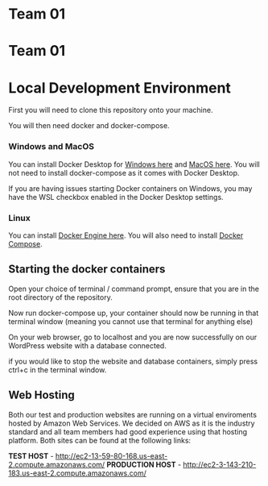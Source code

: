 # Team 01

# Team 01


# Local Development Environment

First you will need to clone this repository onto your machine.

You will then need docker and docker-compose.

### Windows and MacOS
You can install Docker Desktop for [Windows here](https://docs.docker.com/docker-for-windows/install/) and [MacOS here](https://docs.docker.com/docker-for-mac/install/). You will not need to install docker-compose as it comes with Docker Desktop.

If you are having issues starting Docker containers on Windows, you may have the WSL checkbox enabled in the Docker Desktop settings.
### Linux
You can install [Docker Engine here](https://docs.docker.com/engine/install/). You will also need to install [Docker Compose](https://docs.docker.com/compose/install/).

## Starting the docker containers

Open your choice of terminal / command prompt, ensure that you are in the root directory of the repository.

Now run docker-compose up, your container should now be running in that terminal window (meaning you cannot use that terminal for anything else)

On your web browser, go to localhost and you are now successfully on our WordPress website with a database connected.

if you would like to stop the website and database containers, simply press ctrl+c in the terminal window.

## Web Hosting
Both our test and production websites are running on a virtual enviroments hosted by Amazon Web Services. We decided on AWS as it is the industry standard and all team members had good experience using that hosting platform. Both sites can be found at the following links:

**TEST HOST** - http://ec2-13-59-80-168.us-east-2.compute.amazonaws.com/
**PRODUCTION HOST** - http://ec2-3-143-210-183.us-east-2.compute.amazonaws.com/
